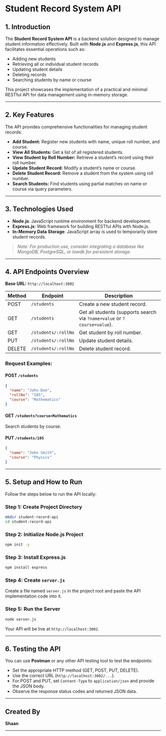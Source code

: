 
# Student Record System API

## 1. Introduction

The **Student Record System API** is a backend solution designed to manage student information effectively. Built with **Node.js** and **Express.js**, this API facilitates essential operations such as:

- Adding new students
- Retrieving all or individual student records
- Updating student details
- Deleting records
- Searching students by name or course

This project showcases the implementation of a practical and minimal RESTful API for data management using in-memory storage.

---

## 2. Key Features

The API provides comprehensive functionalities for managing student records:

- **Add Student:** Register new students with name, unique roll number, and course.
- **View All Students:** Get a list of all registered students.
- **View Student by Roll Number:** Retrieve a student’s record using their roll number.
- **Update Student Record:** Modify a student’s name or course.
- **Delete Student Record:** Remove a student from the system using roll number.
- **Search Students:** Find students using partial matches on name or course via query parameters.

---

## 3. Technologies Used

- **Node.js**: JavaScript runtime environment for backend development.
- **Express.js**: Web framework for building RESTful APIs with Node.js.
- **In-Memory Data Storage**: JavaScript array is used to temporarily store student records.

> *Note: For production use, consider integrating a database like MongoDB, PostgreSQL, or lowdb for persistent storage.*

---

## 4. API Endpoints Overview

**Base URL:** `http://localhost:3002`

| Method | Endpoint               | Description |
|--------|------------------------|-------------|
| POST   | `/students`            | Create a new student record. |
| GET    | `/students`            | Get all students (supports search via `?name=value` or `?course=value`). |
| GET    | `/students/:rollNo`    | Get student by roll number. |
| PUT    | `/students/:rollNo`    | Update student details. |
| DELETE | `/students/:rollNo`    | Delete student record. |

### Request Examples:

#### POST `/students`
```json
{
  "name": "John Doe",
  "rollNo": "105",
  "course": "Mathematics"
}
````

#### GET `/students?course=Mathematics`

Search students by course.

#### PUT `/students/105`

```json
{
  "name": "John Smith",
  "course": "Physics"
}
```

---

## 5. Setup and How to Run

Follow the steps below to run the API locally:

### Step 1: Create Project Directory

```bash
mkdir student-record-api
cd student-record-api
```

### Step 2: Initialize Node.js Project

```bash
npm init -y
```

### Step 3: Install Express.js

```bash
npm install express
```

### Step 4: Create `server.js`

Create a file named `server.js` in the project root and paste the API implementation code into it.

### Step 5: Run the Server

```bash
node server.js
```

Your API will be live at `http://localhost:3002`.

---

## 6. Testing the API

You can use **Postman** or any other API testing tool to test the endpoints:

* Set the appropriate HTTP method (GET, POST, PUT, DELETE).
* Use the correct URL (`http://localhost:3002/...`).
* For POST and PUT, set `Content-Type` to `application/json` and provide the JSON body.
* Observe the response status codes and returned JSON data.

---

## Created By

**Shaan**

---


